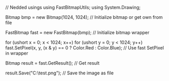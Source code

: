 // Nedded usings
using FastBitmapUtils;
using System.Drawing;

Bitmap bmp = new Bitmap(1024, 1024); // Initialize bitmap or get own from file

FastBitmap fast = new FastBitmap(bmp); // Initialize bitmap wrapper

for (ushort x = 0; x < 1024; x++)
    for (ushort y = 0; y < 1024; y++)
        fast.SetPixel(x, y, (x & y) == 0 ? Color.Red : Color.Blue); // Use fast SetPixel in wrapper

Bitmap result = fast.GetResult(); // Get result

result.Save("C:\\test.png"); // Save the image as file
